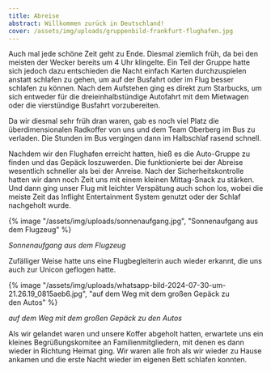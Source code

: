 ```yaml
---
title: Abreise
abstract: Willkommen zurück in Deutschland!
cover: /assets/img/uploads/gruppenbild-frankfurt-flughafen.jpg
---
```

Auch mal jede schöne Zeit geht zu Ende. Diesmal ziemlich früh, da bei den meisten der Wecker bereits um 4 Uhr klingelte. Ein Teil der Gruppe hatte sich jedoch dazu entschieden die Nacht einfach Karten durchzuspielen anstatt schlafen zu gehen, um auf der Busfahrt oder im Flug besser schlafen zu können. Nach dem Aufstehen ging es direkt zum Starbucks, um sich entweder für die dreieinhalbstündige Autofahrt mit dem Mietwagen oder die vierstündige Busfahrt vorzubereiten.

Da wir diesmal sehr früh dran waren, gab es noch viel Platz die überdimensionalen Radkoffer von uns und dem Team Oberberg im Bus zu verladen. Die Stunden im Bus vergingen dann im Halbschlaf rasend schnell.

Nachdem wir den Flughafen erreicht hatten, hieß es die Auto-Gruppe zu finden und das Gepäck loszuwerden. Die funktionierte bei der Abreise wesentlich schneller als bei der Anreise. Nach der Sicherheitskontrolle hatten wir dann noch Zeit uns mit einem kleinen Mittag-Snack zu stärken. Und dann ging unser Flug mit leichter Verspätung auch schon los, wobei die meiste Zeit das Inflight Entertainment System genutzt oder der Schlaf nachgeholt wurde.

{% image "/assets/img/uploads/sonnenaufgang.jpg", "Sonnenaufgang aus dem Flugzeug" %}

*Sonnenaufgang aus dem Flugzeug*

Zufälliger Weise hatte uns eine Flugbegleiterin auch wieder erkannt, die uns auch zur Unicon geflogen hatte.

{% image "/assets/img/uploads/whatsapp-bild-2024-07-30-um-21.26.19_0815aeb6.jpg", "auf dem Weg mit dem großen Gepäck zu den Autos" %}

*auf dem Weg mit dem großen Gepäck zu den Autos*

Als wir gelandet waren und unsere Koffer abgeholt hatten, erwartete uns ein kleines Begrüßungskomitee an Familienmitgliedern, mit denen es dann wieder in Richtung Heimat ging. Wir waren alle froh als wir wieder zu Hause ankamen und die erste Nacht wieder im eigenen Bett schlafen konnten.
